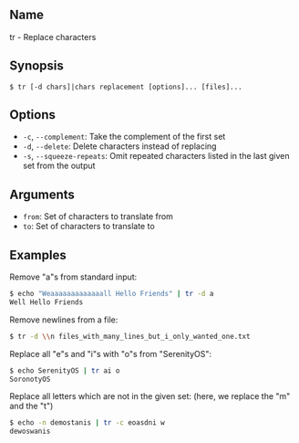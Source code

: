 ## Name

tr - Replace characters

## Synopsis

```**sh
$ tr [-d chars]|chars replacement [options]... [files]...
```

## Options

* `-c`, `--complement`: Take the complement of the first set
* `-d`, `--delete`: Delete characters instead of replacing
* `-s`, `--squeeze-repeats`: Omit repeated characters listed in the last given set from the output

## Arguments

* `from`: Set of characters to translate from
* `to`: Set of characters to translate to

## Examples

Remove "a"s from standard input:
```sh
$ echo "Weaaaaaaaaaaaaall Hello Friends" | tr -d a
Well Hello Friends
```

Remove newlines from a file:
```sh
$ tr -d \\n files_with_many_lines_but_i_only_wanted_one.txt
```

Replace all "e"s and "i"s with "o"s from "SerenityOS":
```sh
$ echo SerenityOS | tr ai o
SoronotyOS
```

Replace all letters which are not in the given set:
(here, we replace the "m" and the "t")
```sh
$ echo -n demostanis | tr -c eoasdni w
dewoswanis
```

